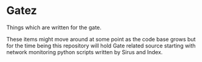Gatez
=====

Things which are written for the gate.

These items might move around at some point as the code base grows but for the time being this repository will hold 
Gate related source starting with network monitoring python scripts written by Sirus and Index.
